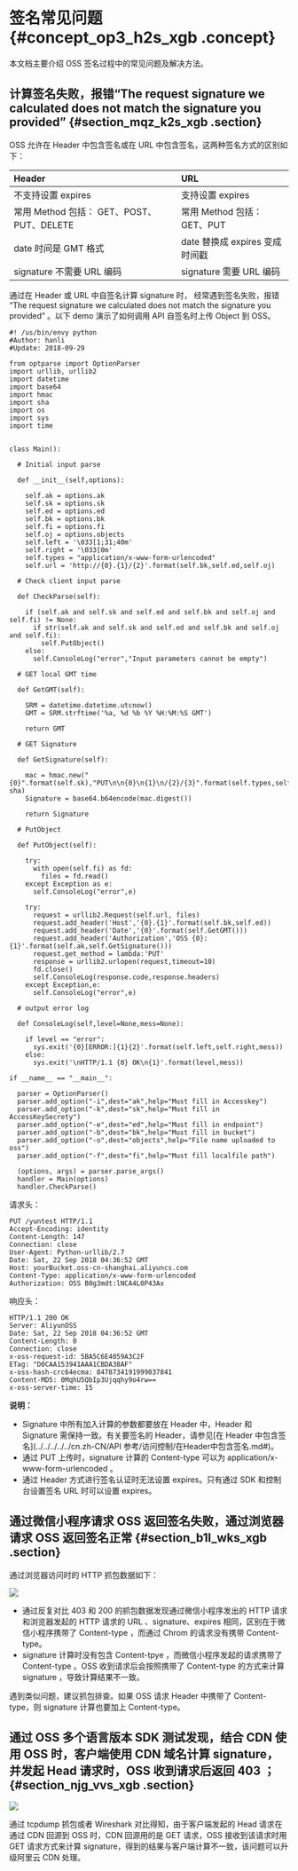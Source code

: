 # 签名常见问题 {#concept_op3_h2s_xgb .concept}

本文档主要介绍 OSS 签名过程中的常见问题及解决方法。

## 计算签名失败，报错“The request signature we calculated does not match the signature you provided” {#section_mqz_k2s_xgb .section}

OSS 允许在 Header 中包含签名或在 URL 中包含签名，这两种签名方式的区别如下：

|Header|URL|
|:-----|:--|
|不支持设置 expires|支持设置 expires|
|常用 Method 包括： GET、POST、PUT、DELETE|常用 Method 包括：GET、PUT|
|date 时间是 GMT 格式|date 替换成 expires 变成时间戳|
|signature 不需要 URL 编码|signature 需要 URL 编码|

通过在 Header 或 URL 中自签名计算 signature 时， 经常遇到签名失败，报错 “The request signature we calculated does not match the signature you provided” 。以下 demo 演示了如何调用 API 自签名时上传 Object 到 OSS。

```
#! /us/bin/envy python
#Author: hanli
#Update: 2018-09-29

from optparse import OptionParser
import urllib, urllib2
import datetime
import base64
import hmac
import sha
import os
import sys
import time


class Main():
  
  # Initial input parse

  def __init__(self,options):

    self.ak = options.ak
    self.sk = options.sk
    self.ed = options.ed
    self.bk = options.bk
    self.fi = options.fi
    self.oj = options.objects
    self.left = '\033[1;31;40m'
    self.right = '\033[0m'
    self.types = "application/x-www-form-urlencoded"    
    self.url = 'http://{0}.{1}/{2}'.format(self.bk,self.ed,self.oj)

  # Check client input parse

  def CheckParse(self):

    if (self.ak and self.sk and self.ed and self.bk and self.oj and self.fi) != None:
      if str(self.ak and self.sk and self.ed and self.bk and self.oj and self.fi):
        self.PutObject()
    else:
      self.ConsoleLog("error","Input parameters cannot be empty")

  # GET local GMT time

  def GetGMT(self):
  
    SRM = datetime.datetime.utcnow()
    GMT = SRM.strftime('%a, %d %b %Y %H:%M:%S GMT')
    
    return GMT

  # GET Signature

  def GetSignature(self):

    mac = hmac.new("{0}".format(self.sk),"PUT\n\n{0}\n{1}\n/{2}/{3}".format(self.types,self.GetGMT(),self.bk,self.oj), sha)
    Signature = base64.b64encode(mac.digest())
   
    return Signature

  # PutObject

  def PutObject(self):
   
    try: 
      with open(self.fi) as fd:
        files = fd.read()
    except Exception as e:
      self.ConsoleLog("error",e)
  
    try:
      request = urllib2.Request(self.url, files)
      request.add_header('Host','{0}.{1}'.format(self.bk,self.ed))
      request.add_header('Date','{0}'.format(self.GetGMT()))
      request.add_header('Authorization','OSS {0}:{1}'.format(self.ak,self.GetSignature()))
      request.get_method = lambda:'PUT'
      response = urllib2.urlopen(request,timeout=10)
      fd.close()
      self.ConsoleLog(response.code,response.headers)
    except Exception,e:
      self.ConsoleLog("error",e)
 
  # output error log

  def ConsoleLog(self,level=None,mess=None):

    if level == "error":
      sys.exit('{0}[ERROR:]{1}{2}'.format(self.left,self.right,mess))
    else:
      sys.exit('\nHTTP/1.1 {0} OK\n{1}'.format(level,mess))

if __name__ == "__main__":

  parser = OptionParser()
  parser.add_option("-i",dest="ak",help="Must fill in Accesskey")
  parser.add_option("-k",dest="sk",help="Must fill in AccessKeySecrety")
  parser.add_option("-e",dest="ed",help="Must fill in endpoint")
  parser.add_option("-b",dest="bk",help="Must fill in bucket")
  parser.add_option("-o",dest="objects",help="File name uploaded to oss")
  parser.add_option("-f",dest="fi",help="Must fill localfile path")

  (options, args) = parser.parse_args()
  handler = Main(options)
  handler.CheckParse()
```

请求头：

```
PUT /yuntest HTTP/1.1
Accept-Encoding: identity
Content-Length: 147
Connection: close
User-Agent: Python-urllib/2.7
Date: Sat, 22 Sep 2018 04:36:52 GMT
Host: yourBucket.oss-cn-shanghai.aliyuncs.com
Content-Type: application/x-www-form-urlencoded
Authorization: OSS B0g3mdt:lNCA4L0P43Ax
```

响应头：

```
HTTP/1.1 200 OK
Server: AliyunOSS
Date: Sat, 22 Sep 2018 04:36:52 GMT
Content-Length: 0
Connection: close
x-oss-request-id: 5BA5C6E4059A3C2F
ETag: "D0CAA153941AAA1CBDA38AF"
x-oss-hash-crc64ecma: 8478734191999037841
Content-MD5: 0MqhU5QbIp3Ujqqhy9o4rw==
x-oss-server-time: 15
```

**说明：** 

-   Signature 中所有加入计算的参数都要放在 Header 中，Header 和 Signature 需保持一致。有关要签名的 Header，请参见[在 Header 中包含签名](../../../../../cn.zh-CN/API 参考/访问控制/在Header中包含签名.md#)。
-   通过 PUT 上传时，signature 计算的 Content-type 可以为 application/x-www-form-urlencoded 。
-   通过 Header 方式进行签名认证时无法设置 expires。只有通过 SDK 和控制台设置签名 URL 时可以设置 expires。

## 通过微信小程序请求 OSS 返回签名失败，通过浏览器请求 OSS 返回签名正常 {#section_b1l_wks_xgb .section}

通过浏览器访问时的 HTTP 抓包数据如下：

![](http://static-aliyun-doc.oss-cn-hangzhou.aliyuncs.com/assets/img/132472/155133526839660_zh-CN.png)

-   通过反复对比 403 和 200 的抓包数据发现通过微信小程序发出的 HTTP 请求和浏览器发起的 HTTP 请求的 URL 、signature、expires 相同，区别在于微信小程序携带了 Content-type ，而通过 Chrom 的请求没有携带 Content-type。
-   signature 计算时没有包含 Content-tpye ，而微信小程序发起的请求携带了 Content-type 。OSS 收到请求后会按照携带了 Content-type 的方式来计算 signature ，导致计算结果不一致。

遇到类似问题，建议抓包排查。如果 OSS 请求 Header 中携带了 Content-type，则 signature 计算也要加上 Content-type。

## 通过 OSS 多个语言版本 SDK 测试发现，结合 CDN 使用 OSS 时，客户端使用 CDN 域名计算 signature，并发起 Head 请求时，OSS 收到请求后返回 403 ； {#section_njg_vvs_xgb .section}

![](http://static-aliyun-doc.oss-cn-hangzhou.aliyuncs.com/assets/img/132472/155133526939687_zh-CN.png)

通过 tcpdump 抓包或者 Wireshark 对比得知，由于客户端发起的 Head 请求在通过 CDN 回源到 OSS 时，CDN 回源用的是 GET 请求，OSS 接收到该请求时用 GET 请求方式来计算 signature，得到的结果与客户端计算不一致，该问题可以升级阿里云 CDN 处理。

